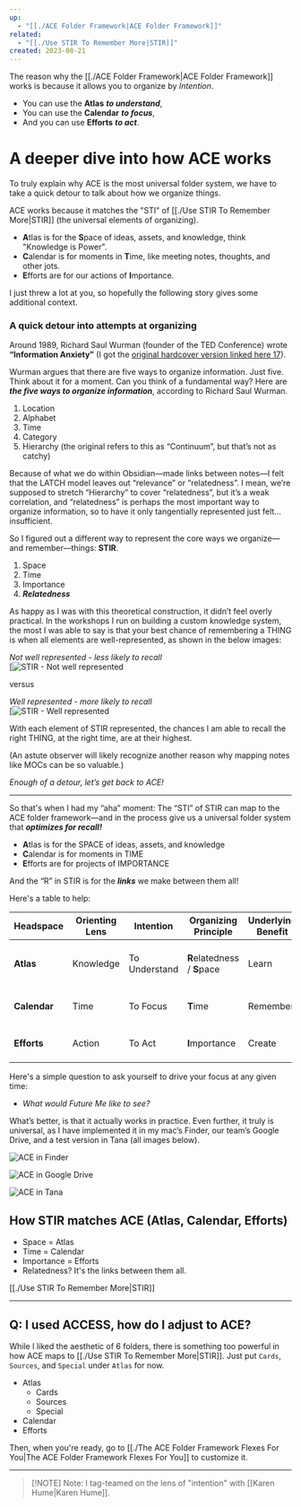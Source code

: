 ```yaml
---
up:
  - "[[./ACE Folder Framework|ACE Folder Framework]]"
related:
  - "[[./Use STIR To Remember More|STIR]]"
created: 2023-08-21
---
```

The reason why the [[./ACE Folder Framework|ACE Folder Framework]] works is because it allows you to organize by *Intention*.

- You can use the **Atlas** ***to understand***,
- You can use the **Calendar** ***to focus***,
- And you can use **Efforts** ***to act***.

# A deeper dive into how ACE works
To truly explain why ACE is the most universal folder system, we have to take a quick detour to talk about how we organize things.

ACE works because it matches the "STI" of [[./Use STIR To Remember More|STIR]] (the universal elements of organizing).

- **A**tlas is for the **S**pace of ideas, assets, and knowledge, think "Knowledge is Power".
- **C**alendar is for moments in **T**ime, like meeting notes, thoughts, and other jots.
- **E**fforts are for our actions of **I**mportance.

I just threw a lot at you, so hopefully the following story gives some additional context.
### A quick detour into attempts at organizing
Around 1989, Richard Saul Wurman (founder of the TED Conference) wrote **“Information Anxiety”** (I got the [original hardcover version linked here 17](https://www.amazon.com/Information-Anxiety-Richard-Saul-Wurman/dp/0385243944)).

Wurman argues that there are five ways to organize information. Just five. Think about it for a moment. Can you think of a fundamental way? Here are _**the five ways to organize information**_, according to Richard Saul Wurman.

1. Location
2. Alphabet
3. Time
4. Category
5. Hierarchy (the original refers to this as “Continuum”, but that’s not as catchy)

Because of what we do within Obsidian—made links between notes—I felt that the LATCH model leaves out “relevance” or “relatedness”. I mean, we’re supposed to stretch “Hierarchy” to cover “relatedness”, but it’s a weak correlation, and “relatedness” is perhaps the most important way to organize information, so to have it only tangentially represented just felt…insufficient.

So I figured out a different way to represent the core ways we organize—and remember—things: **STIR**.

1. Space
2. Time
3. Importance
4. _**Relatedness**_

As happy as I was with this theoretical construction, it didn’t feel overly practical. In the workshops I run on building a custom knowledge system, the most I was able to say is that your best chance of remembering a THING is when all elements are well-represented, as shown in the below images:

_Not well represented - less likely to recall_  
[![STIR - Not well represented](https://forum.obsidian.md/uploads/default/optimized/3X/3/2/3265bec0668c426ff5898309909b0f7d0e80a5ae_2_690x388.png)

versus

_Well represented - more likely to recall_  
[![STIR - Well represented](https://forum.obsidian.md/uploads/default/optimized/3X/a/1/a1f3d4d9cde4ddbe184284ef92437310f9616a26_2_690x387.png)

With each element of STIR represented, the chances I am able to recall the right THING, at the right time, are at their highest. 

(An astute observer will likely recognize another reason why mapping notes like MOCs can be so valuable.)

_Enough of a detour, let’s get back to ACE!_

---

So that's when I had my “aha” moment: The “STI” of STIR can map to the ACE folder framework—and in the process give us a universal folder system that ***optimizes for recall!*** 

- **A**tlas is for the SPACE of ideas, assets, and knowledge
- **C**alendar is for moments in TIME
- **E**fforts are for projects of IMPORTANCE

And the “R” in STIR is for the _**links**_ we make between them all!

Here's a table to help:

| Headspace        | Orienting Lens | Intention     | Organizing Principle | Underlying Benefit | Guiding Question              |
| ------------ | -------------- | ------------- | -------------------- | ------------------ | ----------------------------- |
| **Atlas**    | Knowledge      | To Understand | **R**elatedness / **S**pace                | Learn              | _Where would you like to go?_ |
| **Calendar** | Time           | To Focus      | **T**ime                 | Remember           | _What's on your mind?_        |
| **Efforts**  | Action         | To Act        | **I**mportance           | Create             | _What can you work on?_       |

Here's a simple question to ask yourself to drive your focus at any given time:

- *What would Future Me like to see?*

What’s better, is that it actually works in practice. Even further, it truly is universal, as I have implemented it in my mac’s Finder, our team’s Google Drive, and a test version in Tana (all images below).

![ACE in Finder](https://forum.obsidian.md/uploads/default/original/3X/b/c/bcc81adde72791148c7724fa65fd57d27decaba6.png)

![ACE in Google Drive](https://forum.obsidian.md/uploads/default/original/3X/8/8/889177be487cfe73b1b83dbffaeb3f2c1254d709.png)

![ACE in Tana](https://forum.obsidian.md/uploads/default/original/3X/5/e/5e870c69ca77991e940bdd01ed727098bfef94f7.png)



## How STIR matches ACE (Atlas, Calendar, Efforts)
- Space = Atlas
- Time = Calendar
- Importance = Efforts
- Relatedness? It's the links between them all.

[[./Use STIR To Remember More|STIR]]

---
## Q: I used ACCESS, how do I adjust to ACE?
While I liked the aesthetic of 6 folders, there is something too powerful in how ACE maps to [[./Use STIR To Remember More|STIR]]. Just put `Cards`, `Sources`, and `Special` under `Atlas` for now.

- Atlas
	- Cards
	- Sources
	- Special
- Calendar
- Efforts

Then, when you're ready, go to [[./The ACE Folder Framework Flexes For You|The ACE Folder Framework Flexes For You]] to customize it.

---

> [!NOTE] Note: I tag-teamed on the lens of "intention" with [[Karen Hume|Karen Hume]].
